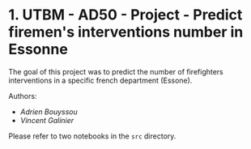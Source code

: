 # 1. UTBM - AD50 - Project - Predict firemen's interventions number in Essonne

The goal of this project was to predict the number of firefighters interventions in a specific french department (Essone).

Authors:
- *Adrien Bouyssou*
- *Vincent Galinier*

Please refer to two notebooks in the `src` directory.